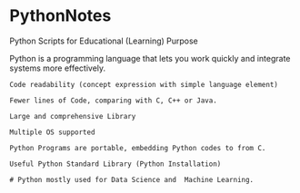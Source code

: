 # PythonNotes
Python Scripts for Educational (Learning) Purpose

Python is a programming language that lets you work quickly and integrate systems more effectively. 

    Code readability (concept expression with simple language element)

    Fewer lines of Code, comparing with C, C++ or Java.

    Large and comprehensive Library

    Multiple OS supported

    Python Programs are portable, embedding Python codes to from C.

    Useful Python Standard Library (Python Installation)

    # Python mostly used for Data Science and  Machine Learning.
